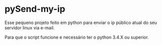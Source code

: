 # pySend-my-ip

Esse pequeno projeto feito em python para enviar o ip público atual do seu servidor linux via e-mail.

Para que o script funcione e necessário ter o python 3.4.X ou superior.
